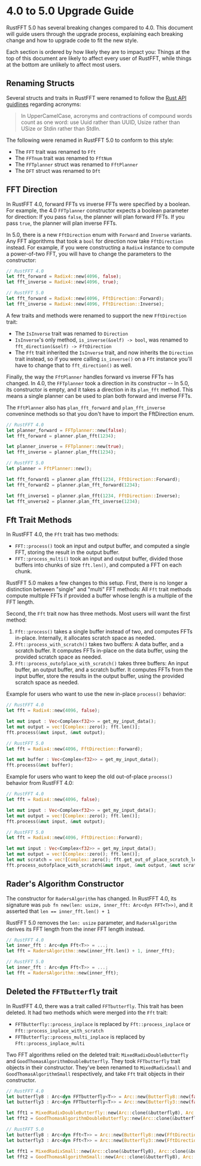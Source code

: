 # 4.0 to 5.0 Upgrade Guide
RustFFT 5.0 has several breaking changes compared to 4.0. This document will guide users through the upgrade process, explaining each breaking change and how to upgrade code to fit the new style.

Each section is ordered by how likely they are to impact you: Things at the top of this document are likely to affect every user of RustFFT, while things at the bottom are unlikely to affect most users.

## Renaming Structs
Several structs and traits in RustFFT were renamed to follow the [Rust API guidlines](https://rust-lang.github.io/api-guidelines/naming.html) regarding acronyms:

> In UpperCamelCase, acronyms and contractions of compound words count as one word: use Uuid rather than UUID, Usize rather than USize or Stdin rather than StdIn.

The following were renamed in RustFFT 5.0 to conform to this style:
* The `FFT` trait was renamed to `Fft`
* The `FFTnum` trait was renamed to `FftNum`
* The `FFTplanner` struct was renamed to `FftPlanner`
* The `DFT` struct was renamed to `Dft`

## FFT Direction
In RustFFT 4.0, forward FFTs vs inverse FFTs were specified by a boolean. For example, the 4.0 `FFTplanner` constructor expects a boolean parameter for direction: If you pass `false`, the planner will plan forward FFTs. If you pass `true`, the planner will plan inverse FFTs.

In 5.0, there is a new `FftDirection` enum with `Forward` and `Inverse` variants. Any FFT algorithms that took a `bool` for direction now take `FftDirection` instead. For example, if you were constructing a `Radix4` instance to compute a power-of-two FFT, you will have to change the parameters to the constructor:

```rust 
// RustFFT 4.0
let fft_forward = Radix4::new(4096, false);
let fft_inverse = Radix4::new(4096, true);

// RustFFT 5.0
let fft_forward = Radix4::new(4096, FftDirection::Forward);
let fft_inverse = Radix4::new(4096, FftDirection::Inverse);
```

A few traits and methods were renamed to support the new `FftDirection` trait:
* The `IsInverse` trait was renamed to `Direction`
* `IsInverse`'s only method, `is_inverse(&self) -> bool`, was renamed to `fft_direction(&self) -> FftDirection`
* The `Fft` trait inherited the `IsInverse` trait, and now inherits the `Direction` trait instead, so if you were calling `is_inverse()` on a `Fft` instance you'll have to change that to `fft_direction()` as well.

Finally, the way the `FftPlanner` handles forward vs inverse FFTs has changed. In 4.0, the `FFTplanner` took a direction in its constructor -- In 5.0, its constructor is empty, and it takes a direction in its `plan_fft` method. This means a single planner can be used to plan both forward and inverse FFTs.

The `FftPlanner` also has `plan_fft_forward` and `plan_fft_inverse` convenince methods so that you don't have to import the FftDirection enum.

```rust
// RustFFT 4.0
let planner_forward = FFTplanner::new(false);
let fft_forward = planner.plan_fft(1234);

let planner_inverse = FFTplanner::new(true);
let fft_inverse = planner.plan_fft(1234);

// RustFFT 5.0
let planner = FftPlanner::new();

let fft_forward1 = planner.plan_fft(1234, FftDirection::Forward);
let fft_forward2 = planner.plan_fft_forward(1234);

let fft_inverse1 = planner.plan_fft(1234, FftDirection::Inverse);
let fft_unverse2 = planner.plan_fft_inverse(1234);
```

## Fft Trait Methods
In RustFFT 4.0, the `Fft` trait has two methods:
 * `FFT::process()` took an input and output buffer, and computed a single FFT, storing the result in the output buffer.
 * `FFT::process_multi()` took an input and output buffer, divided those buffers into chunks of size `fft.len()`, and computed a FFT on each chunk.

RustFFT 5.0 makes a few changes to this setup. First, there is no longer a distinction between "single" and "multi" FFT methods: All `Fft` trait methods compute multiple FFTs if provided a buffer whose length is a multiple of the FFT length.

Second, the `Fft` trait now has three methods. Most users will want the first method:
1. `Fft::process()` takes a single buffer instead of two, and computes FFTs in-place. Internally, it allocates scratch space as needed.
1. `Fft::process_with_scratch()` takes two buffers: A data buffer, and a scratch buffer. It computes FFTs in-place on the data buffer, using the provided scratch space as needed.
1. `Fft::process_outofplace_with_scratch()` takes three buffers: An input buffer, an output buffer, and a scratch buffer. It computes FFTs from the input buffer, store the results in the output buffer, using the provided scratch space as needed.

Example for users who want to use the new in-place `process()` behavior:
```rust
// RustFFT 4.0
let fft = Radix4::new(4096, false);

let mut input : Vec<Complex<f32>> = get_my_input_data();
let mut output = vec![Complex::zero(); fft.len()];
fft.process(&mut input, &mut output);

// RustFFT 5.0
let fft = Radix4::new(4096, FftDirection::Forward);

let mut buffer : Vec<Complex<f32>> = get_my_input_data();
fft.process(&mut buffer);
```

Example for users who want to keep the old out-of-place `process()` behavior from RustFFT 4.0:
```rust
// RustFFT 4.0
let fft = Radix4::new(4096, false);

let mut input : Vec<Complex<f32>> = get_my_input_data();
let mut output = vec![Complex::zero(); fft.len()];
fft.process(&mut input, &mut output);

// RustFFT 5.0
let fft = Radix4::new(4096, FftDirection::Forward);

let mut input : Vec<Complex<f32>> = get_my_input_data();
let mut output = vec![Complex::zero(); fft.len()];
let mut scratch = vec![Complex::zero(); fft.get_out_of_place_scratch_len()];
fft.process_outofplace_with_scratch(&mut input, &mut output, &mut scratch);
```

## Rader's Algorithm Constructor
The constructor for `RadersAlgorithm` has changed. In RustFFT 4.0, its signature was `pub fn new(len: usize, inner_fft: Arc<dyn FFT<T>>)`, and it asserted that `len == inner_fft.len() + 1`

RustFFT 5.0 removes the `len: usize` parameter, and `RadersAlgorithm` derives its FFT length from the inner FFT length instead.

```rust
// RustFFT 4.0
let inner_fft : Arc<dyn Fft<T>> = ...;
let fft = RadersAlgorithm::new(inner_fft.len() + 1, inner_fft);

// RustFFT 5.0
let inner_fft : Arc<dyn Fft<T>> = ...;
let fft = RadersAlgorithm::new(inner_fft);
```

## Deleted the `FFTButterfly` trait
In RustFFT 4.0, there was a trait called `FFTbutterfly`. This trait has been deleted. It had two methods which were merged into the `Fft` trait:
* `FFTButterfly::process_inplace` is replaced by `Fft::process_inplace` or `Fft::process_inplace_with_scratch`
* `FFTButterfly::process_multi_inplace` is replaced by `Fft::process_inplace_multi`

Two FFT algorithms relied on the deleted trait: `MixedRadixDoubleButterfly` and `GoodThomasAlgorithmDoubleButterfly`. They took `FFTbutterfly` trait objects in their constructor. They've been renamed to `MixedRadixSmall` and `GoodThomasAlgorithmSmall` respectively, and take `Fft` trait objects in their constructor.

```rust
// RustFFT 4.0
let butterfly8 : Arc<dyn FFTbutterfly<T>> = Arc::new(Butterfly8::new(false));
let butterfly3 : Arc<dyn FFTbutterfly<T>> = Arc::new(Butterfly3::new(false));

let fft1 = MixedRadixDoubleButterfly::new(Arc::clone(&butterfly8), Arc::clone(&butterfly3));
let fft2 = GoodThomasAlgorithmDoubleButterfly::new(Arc::clone(&butterfly8), Arc::clone(&butterfly3));

// RustFFT 5.0
let butterfly8 : Arc<dyn Fft<T>> = Arc::new(Butterfly8::new(FftDirection::Forward));
let butterfly3 : Arc<dyn Fft<T>> = Arc::new(Butterfly3::new(FftDirection::Forward));

let fft1 = MixedRadixSmall::new(Arc::clone(&butterfly8), Arc::clone(&butterfly3));
let fft2 = GoodThomasAlgorithmSmall::new(Arc::clone(&butterfly8), Arc::clone(&butterfly3));
```
